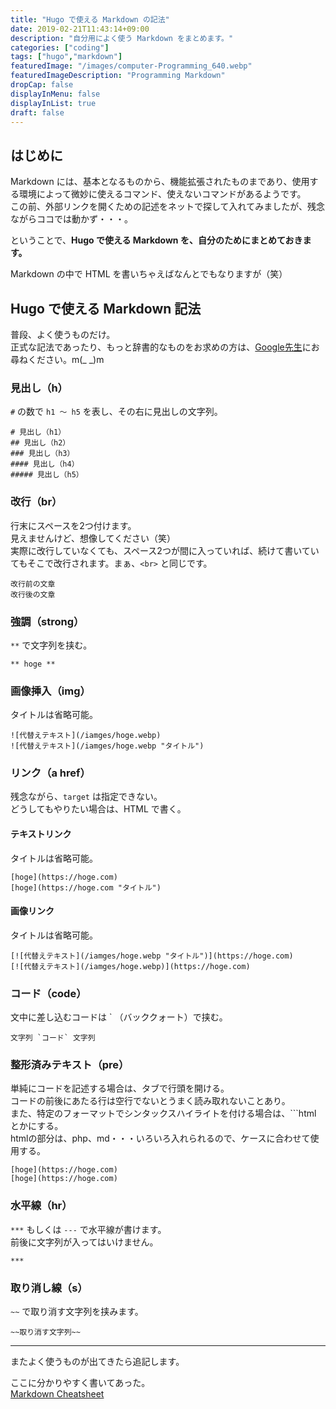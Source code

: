 ```yaml
---
title: "Hugo で使える Markdown の記法"
date: 2019-02-21T11:43:14+09:00
description: "自分用によく使う Markdown をまとめます。"
categories: ["coding"]
tags: ["hugo","markdown"]
featuredImage: "/images/computer-Programming_640.webp"
featuredImageDescription: "Programming Markdown"
dropCap: false
displayInMenu: false
displayInList: true
draft: false
---
```

## はじめに
Markdown には、基本となるものから、機能拡張されたものまであり、使用する環境によって微妙に使えるコマンド、使えないコマンドがあるようです。  
この前、外部リンクを開くための記述をネットで探して入れてみましたが、残念ながらココでは動かず・・・。

ということで、**Hugo で使える Markdown を、自分のためにまとめておきます。**

Markdown の中で HTML を書いちゃえばなんとでもなりますが（笑）

## Hugo で使える Markdown 記法
普段、よく使うものだけ。  
正式な記法であったり、もっと辞書的なものをお求めの方は、[Google先生](https://www.google.co.jp)にお尋ねください。m(_ _)m

### 見出し（h）
`#` の数で `h1 ～ h5` を表し、その右に見出しの文字列。

    # 見出し（h1）
    ## 見出し（h2）
    ### 見出し（h3）
    #### 見出し（h4）
    ##### 見出し（h5）

### 改行（br）
行末にスペースを2つ付けます。  
見えませんけど、想像してください（笑）  
実際に改行していなくても、スペース2つが間に入っていれば、続けて書いていてもそこで改行されます。まぁ、`<br>` と同じです。

    改行前の文章  
    改行後の文章

### 強調（strong）
`**` で文字列を挟む。

    ** hoge **

### 画像挿入（img）
タイトルは省略可能。

    ![代替えテキスト](/iamges/hoge.webp)
    ![代替えテキスト](/iamges/hoge.webp "タイトル")

### リンク（a href）
残念ながら、`target` は指定できない。  
どうしてもやりたい場合は、HTML で書く。

#### テキストリンク
タイトルは省略可能。

    [hoge](https://hoge.com)
    [hoge](https://hoge.com "タイトル")

#### 画像リンク
タイトルは省略可能。

    [![代替えテキスト](/iamges/hoge.webp "タイトル")](https://hoge.com)
    [![代替えテキスト](/iamges/hoge.webp)](https://hoge.com)

### コード（code）
文中に差し込むコードは ` （バッククォート）で挟む。

    文字列 `コード` 文字列

### 整形済みテキスト（pre）
単純にコードを記述する場合は、タブで行頭を開ける。  
コードの前後にあたる行は空行でないとうまく読み取れないことあり。  
また、特定のフォーマットでシンタックスハイライトを付ける場合は、```html とかにする。  
htmlの部分は、php、md・・・いろいろ入れられるので、ケースに合わせて使用する。

    [hoge](https://hoge.com)
    [hoge](https://hoge.com)

### 水平線（hr）
`***` もしくは `---` で水平線が書けます。  
前後に文字列が入ってはいけません。

    ***

### 取り消し線（s）
`~~` で取り消す文字列を挟みます。

    ~~取り消す文字列~~


---
またよく使うものが出てきたら追記します。


ここに分かりやすく書いてあった。  
[Markdown Cheatsheet](https://github.com/adam-p/markdown-here/wiki/Markdown-Cheatsheet "Markdown Cheatsheet")
